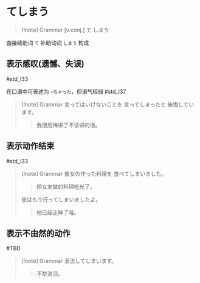 # てしまう


> [!note] Grammar
> [v.conj.] て しまう
> 

由接续助词 `て` 补助动词 `しまう` 构成

## 表示感叹(遗憾、失误)

 #std_l33

在口语中可表述为 `~ちゃった`，但语气较弱  #std_l37

> [!note] Grammar
> 言ってはいけないことを 言ってしまったと 後悔しています。
> > 我很后悔讲了不该讲的话。

## 表示动作结束

 #std_l33

> [!note] Grammar
> 彼女の作った料理を 食べてしまいました。
> > 把女友做的料理吃光了。
> 
> 彼はもう行ってしまいましたよ。
> > 他已经走掉了哦。

## 表示不由然的动作

 #TBD
> [!note] Grammar
> 涙流してしまいます。
> > 不禁流泪。
